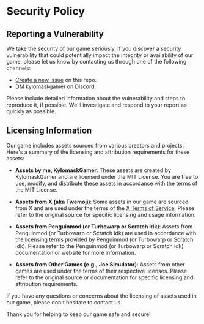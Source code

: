 # Security Policy

## Reporting a Vulnerability

We take the security of our game seriously. If you discover a security vulnerability that could potentially impact the integrity or availability of our game, please let us know by contacting us through one of the following channels:

- [Create a new issue](https://github.com/KylomaskGamer/Breadocalypse/issues/new) on this repo.
- DM kylomaskgamer on Discord.

Please include detailed information about the vulnerability and steps to reproduce it, if possible. We'll investigate and respond to your report as quickly as possible.

## Licensing Information

Our game includes assets sourced from various creators and projects. Here's a summary of the licensing and attribution requirements for these assets:

- **Assets by me, KylomaskGamer**: These assets are created by KylomaskGamer and are licensed under the MIT License. You are free to use, modify, and distribute these assets in accordance with the terms of the MIT License.

- **Assets from X (aka Twemoji)**: Some assets in our game are sourced from X and are used under the terms of the [X Terms of Service](https://x.com/en/tos). Please refer to the original source for specific licensing and usage information.

- **Assets from Penguinmod (or Turbowarp or Scratch idk)**: Assets from Penguinmod (or Turbowarp or Scratch idk) are used in accordance with the licensing terms provided by Penguinmod (or Turbowarp or Scratch idk). Please refer to the Penguinmod (or Turbowarp or Scratch idk) documentation or website for more information.

- **Assets from Other Games (e.g., Joe Simulator)**: Assets from other games are used under the terms of their respective licenses. Please refer to the original source or documentation for specific licensing and attribution requirements.

If you have any questions or concerns about the licensing of assets used in our game, please don't hesitate to contact us.

Thank you for helping to keep our game safe and secure!
